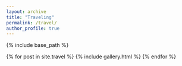 ```yaml
---
layout: archive
title: "Traveling"
permalink: /travel/
author_profile: true
---
```


{% include base_path %}


{% for post in site.travel %}
  {% include gallery.html %}
{% endfor %}
